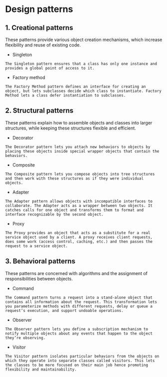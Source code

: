 # Design patterns
## 1. Creational patterns
These patterns provide various object creation mechanisms, which increase flexibility and reuse of existing code.

+ Singleton
```
The Singleton pattern ensures that a class has only one instance and provides a global point of access to it.
```
+ Factory method
```
The Factory Method pattern defines an interface for creating an object, but lets subclasses decide which class to instantiate. Factory Method lets a class defer instantiation to subclasses.
```


## 2. Structural patterns
These patterns explain how to assemble objects and classes into larger structures, while keeping these structures flexible and efficient.

+ Decorator
```
The Decorator pattern lets you attach new behaviors to objects by placing these objects inside special wrapper objects that contain the behaviors.
```
+ Composite
```
The Composite pattern lets you compose objects into tree structures and then work with these structures as if they were individual objects.
```
+ Adapter
```
The Adapter pattern allows objects with incompatible interfaces to collaborate. The Adapter acts as a wrapper between two objects. It catches calls for one object and transforms them to format and interface recognizable by the second object.
```

+ Proxy
```
The Proxy provides an object that acts as a substitute for a real service object used by a client. A proxy receives client requests, does some work (access control, caching, etc.) and then passes the request to a service object.
```

## 3. Behavioral patterns
These patterns are concerned with algorithms and the assignment of responsibilities between objects.

+ Command
```
The Command pattern turns a request into a stand-alone object that contains all information about the request. This transformation lets you parameterize methods with different requests, delay or queue a request’s execution, and support undoable operations.
```
+ Observer
```
The Observer pattern lets you define a subscription mechanism to notify multiple objects about any events that happen to the object they’re observing.
```

+ Visitor
```
The Visitor pattern isolates particular behaviors from the objects on which they operate into separate classes called visitors. This lets the classes to be more focused on their main job hence promoting flexibility and maintainability.
```


